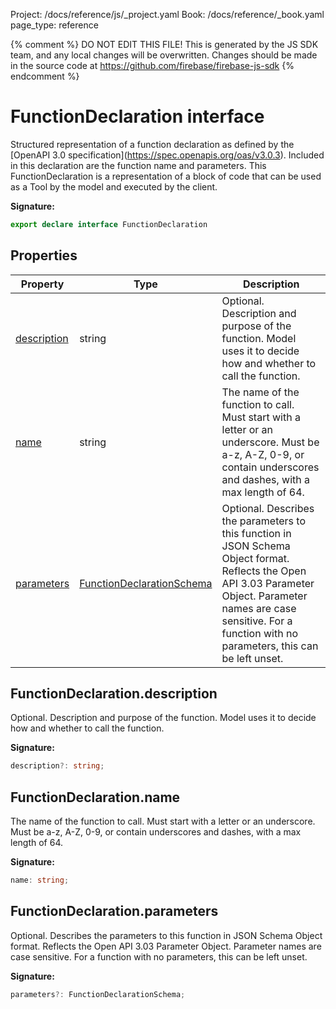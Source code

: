 Project: /docs/reference/js/_project.yaml
Book: /docs/reference/_book.yaml
page_type: reference

{% comment %}
DO NOT EDIT THIS FILE!
This is generated by the JS SDK team, and any local changes will be
overwritten. Changes should be made in the source code at
https://github.com/firebase/firebase-js-sdk
{% endcomment %}

# FunctionDeclaration interface
Structured representation of a function declaration as defined by the \[OpenAPI 3.0 specification\](https://spec.openapis.org/oas/v3.0.3). Included in this declaration are the function name and parameters. This FunctionDeclaration is a representation of a block of code that can be used as a Tool by the model and executed by the client.

<b>Signature:</b>

```typescript
export declare interface FunctionDeclaration 
```

## Properties

|  Property | Type | Description |
|  --- | --- | --- |
|  [description](./vertexai-preview.functiondeclaration.md#functiondeclarationdescription) | string | Optional. Description and purpose of the function. Model uses it to decide how and whether to call the function. |
|  [name](./vertexai-preview.functiondeclaration.md#functiondeclarationname) | string | The name of the function to call. Must start with a letter or an underscore. Must be a-z, A-Z, 0-9, or contain underscores and dashes, with a max length of 64. |
|  [parameters](./vertexai-preview.functiondeclaration.md#functiondeclarationparameters) | [FunctionDeclarationSchema](./vertexai-preview.functiondeclarationschema.md#functiondeclarationschema_interface) | Optional. Describes the parameters to this function in JSON Schema Object format. Reflects the Open API 3.03 Parameter Object. Parameter names are case sensitive. For a function with no parameters, this can be left unset. |

## FunctionDeclaration.description

Optional. Description and purpose of the function. Model uses it to decide how and whether to call the function.

<b>Signature:</b>

```typescript
description?: string;
```

## FunctionDeclaration.name

The name of the function to call. Must start with a letter or an underscore. Must be a-z, A-Z, 0-9, or contain underscores and dashes, with a max length of 64.

<b>Signature:</b>

```typescript
name: string;
```

## FunctionDeclaration.parameters

Optional. Describes the parameters to this function in JSON Schema Object format. Reflects the Open API 3.03 Parameter Object. Parameter names are case sensitive. For a function with no parameters, this can be left unset.

<b>Signature:</b>

```typescript
parameters?: FunctionDeclarationSchema;
```
